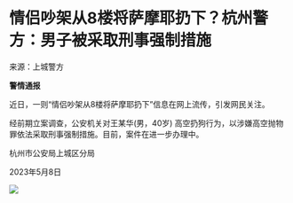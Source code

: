 # 情侣吵架从8楼将萨摩耶扔下？杭州警方：男子被采取刑事强制措施

来源：上城警方

**警情通报**

近日，一则“情侣吵架从8楼将萨摩耶扔下”信息在网上流传，引发网民关注。

经前期立案调查，公安机关对王某华(男，40岁) 高空扔狗行为，以涉嫌高空抛物罪依法采取刑事强制措施。目前，案件在进一步办理中。

杭州市公安局上城区分局

2023年5月8日

![](https://inews.gtimg.com/om_bt/OqexLcOF2sI9FL5HHsM8Y1kxksKIJU1GNh418IW3hvqEEAA/1000)

